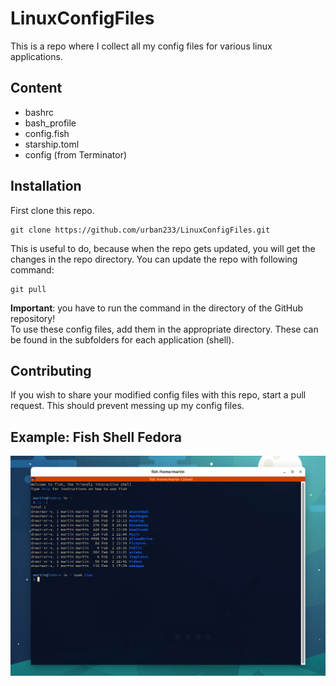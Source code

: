 # LinuxConfigFiles
This is a repo where I collect all my config files for various linux applications.

## Content
- bashrc
- bash_profile
- config.fish
- starship.toml
- config (from Terminator)

## Installation
First clone this repo. 
```
git clone https://github.com/urban233/LinuxConfigFiles.git
```
This is useful to do, because when the repo gets updated, you will get the changes in the repo directory.
You can update the repo with following command:
```
git pull
```
**Important**: you have to run the command in the directory of the GitHub repository!<br/>
To use these config files, add them in the appropriate directory. These can be found in the subfolders for each application (shell).

## Contributing
If you wish to share your modified config files with this repo, start a pull request. This should prevent messing up my config files.

## Example: Fish Shell Fedora
![Fish Shell from Fedora 34](https://github.com/urban233/LinuxConfigFiles/blob/main/images/fishShell.png)
